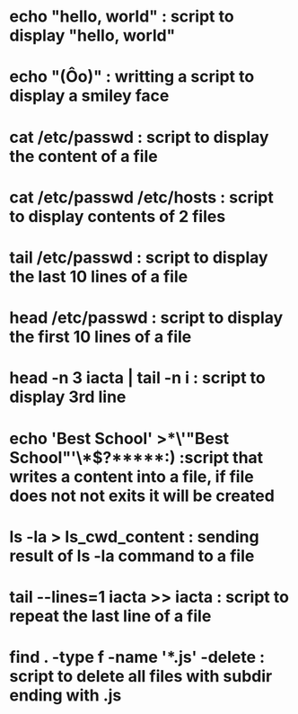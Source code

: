 # echo "hello, world" : script to display "hello, world"
# echo "(Ôo)" : writting a script to display a smiley face
# cat /etc/passwd : script to display the content of a file
# cat /etc/passwd /etc/hosts : script to display contents of 2 files
# tail /etc/passwd : script to display the last 10 lines of a file
# head /etc/passwd : script to display the first 10 lines of a file
# head -n 3 iacta | tail -n i : script to display 3rd line
# echo 'Best School' >\*\\'"Best School"\'\\*$\?\*\*\*\*\*:) :script that writes a content into a file, if file does not not exits it will be created
# ls -la > ls_cwd_content : sending result of ls -la command to a file
# tail --lines=1 iacta >> iacta : script to repeat the last line of a file
# find . -type f -name '*.js' -delete : script to delete all files with subdir ending with .js
